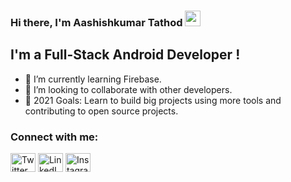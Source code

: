 
### Hi there, I'm Aashishkumar Tathod <img src="https://media.giphy.com/media/hvRJCLFzcasrR4ia7z/giphy.gif" width="25px">

## I'm a Full-Stack Android Developer ! 
- 🌱 I’m currently learning Firebase.
- 👯 I’m looking to collaborate with other developers.
- 🥅 2021 Goals: Learn to build big projects using more tools and contributing to open source projects.



</p>
<h3 align="left">Connect with me:</h3>
<p align="left">
 <a href="https://twitter.com/aashish_tathod" target="blank"><img align="center" src="https://cdn.jsdelivr.net/npm/simple-icons@3.0.1/icons/twitter.svg" alt="Twitter" height="30" width="40" /></a> 
<a href="https://www.linkedin.com/in/aashishkumar-tathod/" target="blank"><img align="center" src="https://cdn.jsdelivr.net/npm/simple-icons@3.0.1/icons/linkedin.svg" alt="LinkedIn" height="30" width="40" /></a>
<a href="https://instagram.com/_patil_aashish_" target="blank"><img align="center" src="https://cdn.jsdelivr.net/npm/simple-icons@3.0.1/icons/instagram.svg" alt="Instagram" height="30" width="40" /></a>

